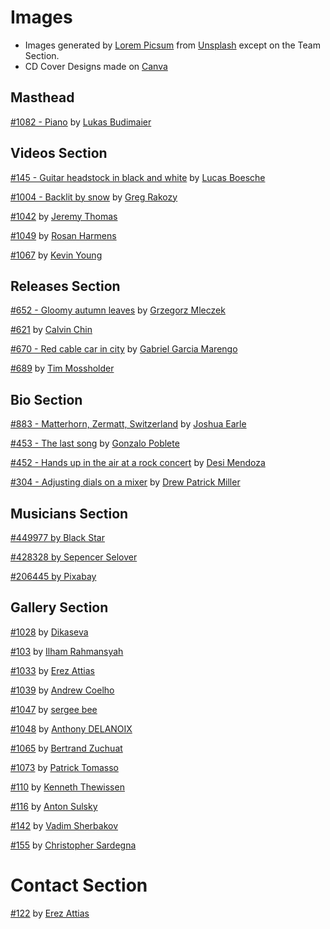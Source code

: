 # Images

-   Images generated by [Lorem Picsum](https://picsum.photos/) from [Unsplash](https://unsplash.com/) except on the Team Section.
-   CD Cover Designs made on [Canva](https://canva.com)

## Masthead

[#1082 - Piano](https://picsum.photos/id/1082/5416/3611)
by [Lukas Budimaier](https://unsplash.com/photos/JzkgpML_8XI)

## Videos Section

[#145 - Guitar headstock in black and white](https://picsum.photos/id/145/4288/2848)
by [Lucas Boesche](https://unsplash.com/photos/VkuuTRkcRqw)

[#1004 - Backlit by snow](https://picsum.photos/id/1004/5616/3744)
by [Greg Rakozy](https://unsplash.com/photos/SSxIGsySh8o)

[#1042](https://picsum.photos/id/1042/3456/5184)
by [Jeremy Thomas](https://unsplash.com/photos/rMmibFe4czY)

[#1049](https://picsum.photos/id/1049/3900/3120)
by [Rosan Harmens](https://unsplash.com/photos/Sd8O2SgKDJA)

[#1067](https://picsum.photos/id/1067/5760/3840)
by [Kevin Young](https://unsplash.com/photos/-icmOdYWXuQ)

## Releases Section

[#652 - Gloomy autumn leaves](https://picsum.photos/id/652/2509/1673)
by [Grzegorz Mleczek](https://unsplash.com/photos/RlYsCMbF6EI)

[#621](https://picsum.photos/id/621/2300/1533)
by [Calvin Chin](https://unsplash.com/photos/LH9u2Us4T7A)

[#670 - Red cable car in city](https://picsum.photos/id/670/2048/1367)
by [Gabriel Garcia Marengo](https://unsplash.com/photos/a9nu_KeLdm8)

[#689](https://picsum.photos/id/689/7200/4800)
by [Tim Mossholder](https://unsplash.com/photos/P3ek4SMx_kc)

## Bio Section

[#883 - Matterhorn, Zermatt, Switzerland](https://picsum.photos/id/883/3000/2000)
by [Joshua Earle](https://unsplash.com/photos/ZMcLVBi9xx4)

[#453 - The last song](https://picsum.photos/id/453/2048/1365)
by [Gonzalo Poblete](https://unsplash.com/photos/C1tnzdAmPE8)

[#452 - Hands up in the air at a rock concert](https://picsum.photos/id/452/4096/2722)
by [Desi Mendoza](https://unsplash.com/photos/CuSHBGBdXc0)

[#304 - Adjusting dials on a mixer](https://picsum.photos/id/304/6016/4000)
by [Drew Patrick Miller](https://unsplash.com/photos/_o6AAx9dl_Y)

## Musicians Section

[#449977 by Black Star](https://www.pexels.com/photo/blonde-haired-woman-posing-in-chair-449977/)

[#428328 by Sepencer Selover](https://www.pexels.com/photo/man-wearing-backpack-beside-plant-428328/)

[#206445 by Pixabay](https://www.pexels.com/photo/focus-photo-of-woman-with-blonde-hair-206445/)

## Gallery Section

[#1028](https://picsum.photos/id/1028/5184/3456)
by [Dikaseva](https://unsplash.com/photos/zvf7cZ0PC20)

[#103](https://picsum.photos/id/103/2592/1936)
by [Ilham Rahmansyah](https://unsplash.com/photos/DwTZwZYi9Ww)

[#1033](https://picsum.photos/id/1033/2048/1365)
by [Erez Attias](https://unsplash.com/photos/KqVHRmHVwwM)

[#1039](https://picsum.photos/id/1039/6945/4635)
by [Andrew Coelho](https://unsplash.com/photos/VB-w_3dnyvI)

[#1047](https://picsum.photos/id/1047/3264/2448)
by [sergee bee](https://unsplash.com/photos/bIQiMWxX_WU)

[#1048](https://picsum.photos/id/1048/5616/3744)
by [Anthony DELANOIX](https://unsplash.com/photos/b5POxb2aL9o)

[#1065](https://picsum.photos/id/1065/3744/5616)
by [Bertrand Zuchuat](https://unsplash.com/photos/Uax2bg5EizU)

[#1073](https://picsum.photos/id/1073/5472/3648)
by [Patrick Tomasso](https://unsplash.com/photos/Oaqk7qqNh_c)

[#110](https://picsum.photos/id/110/5616/3744)
by [Kenneth Thewissen](https://unsplash.com/photos/D76DklsG-5U)

[#116](https://picsum.photos/id/116/3504/2336)
by [Anton Sulsky](https://unsplash.com/photos/YcfCXxo7rpc)

[#142](https://picsum.photos/id/142/4272/2848)
by [Vadim Sherbakov](https://unsplash.com/photos/KSyemQIWwP8)

[#155](https://picsum.photos/id/155/3264/2176)
by [Christopher Sardegna](https://unsplash.com/photos/4f7r1LuPYj8)

# Contact Section

[#122](https://picsum.photos/id/1033/2048/1365)
by [Erez Attias](https://unsplash.com/photos/KqVHRmHVwwM)
